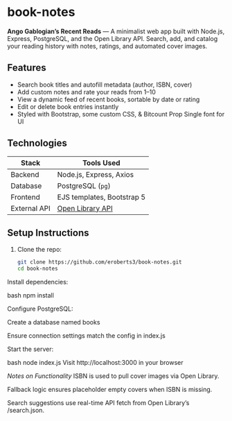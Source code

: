 # book-notes

**Ango Gablogian’s Recent Reads** — A minimalist web app built with Node.js, Express, PostgreSQL, and the Open Library API. Search, add, and catalog your reading history with notes, ratings, and automated cover images.

## Features

- Search book titles and autofill metadata (author, ISBN, cover)
- Add custom notes and rate your reads from 1–10
- View a dynamic feed of recent books, sortable by date or rating
- Edit or delete book entries instantly
- Styled with Bootstrap, some custom CSS, & Bitcount Prop Single font for UI

## Technologies

| Stack       | Tools Used                            |
|-------------|----------------------------------------|
| Backend     | Node.js, Express, Axios                |
| Database    | PostgreSQL (`pg`)                      |
| Frontend    | EJS templates, Bootstrap 5             |
| External API| [Open Library API](https://openlibrary.org/dev/docs/api/search) |

## Setup Instructions

1. Clone the repo:
   ```bash
   git clone https://github.com/eroberts3/book-notes.git
   cd book-notes
Install dependencies:

bash
npm install

Configure PostgreSQL:

Create a database named books

Ensure connection settings match the config in index.js

Start the server:

bash
node index.js
Visit http://localhost:3000 in your browser

*Notes on Functionality*
ISBN is used to pull cover images via Open Library.

Fallback logic ensures placeholder empty covers when ISBN is missing.

Search suggestions use real-time API fetch from Open Library’s /search.json.